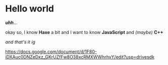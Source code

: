 # Hello world
***uhh***...

okay so, I know **Haxe** a bit
and I want to know **JavaScript** and *(maybe)* **C++**
 
*and that's it ig*

https://docs.google.com/document/d/1F80-iDXAuc0DNZeDxz_GKrUZfFw8O38xcRMXWWhrhvY/edit?usp=drivesdk
